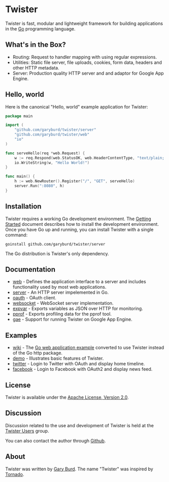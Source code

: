 Twister
=======

Twister is fast, modular and lightweight framework for building applications
in the [Go](http://golang.org/) programming language. 

What's in the Box?
------------------

* Routing: Request to handler mapping with using regular expressions.
* Utilities: Static file server, file uploads, cookies, form data, headers and other HTTP metadata.
* Server: Production quality HTTP server and and adaptor for Google App Engine.

Hello, world
------------

Here is the canonical "Hello, world" example application for Twister:

```go
package main

import (
    "github.com/garyburd/twister/server"
    "github.com/garyburd/twister/web"
    "io"
)

func serveHello(req *web.Request) {
    w := req.Respond(web.StatusOK, web.HeaderContentType, "text/plain; charset=\"utf-8\"")
    io.WriteString(w, "Hello World!")
}

func main() {
    h := web.NewRouter().Register("/", "GET", serveHello)
    server.Run(":8080", h)
}
```

Installation
------------

Twister requires a working Go development environment. The 
[Getting Started](http://golang.org/doc/install.html) document
describes how to install the development environment. Once you have Go up and
running, you can install Twister with a single command:

    goinstall github.com/garyburd/twister/server

The Go distribution is Twister's only dependency. 
  
Documentation
-------------
 
* [web](http://gopkgdoc.appspot.com/pkg/github.com/garyburd/twister/web) - Defines the application interface to a server and includes functionality used by most web applications.
* [server](http://gopkgdoc.appspot.com/pkg/github.com/garyburd/twister/server) - An HTTP server impelemented in Go. 
* [oauth](http://gopkgdoc.appspot.com/pkg/github.com/garyburd/twister/oauth) - OAuth client. 
* [websocket](http://gopkgdoc.appspot.com/pkg/github.com/garyburd/twister/websocket) - WebSocket server implementation. 
* [expvar](http://gopkgdoc.appspot.com/pkg/github.com/garyburd/twister/expvar) - Exports variables as JSON over HTTP for monitoring. 
* [pprof](http://gopkgdoc.appspot.com/pkg/github.com/garyburd/twister/pprof) - Exports profiling data for the pprof tool.
* [gae](http://gopkgdoc.appspot.com/pkg/github.com/garyburd/twister/gae) - Support for running Twister on Google App Engine.

Examples
--------
 
* [wiki](http://github.com/garyburd/twister/tree/master/examples/wiki) - The [Go web application example](http://golang.org/doc/codelab/wiki/) converted to use Twister instead of the Go http package. 
* [demo](http://github.com/garyburd/twister/tree/master/examples/demo) -  Illustrates basic features of Twister. 
* [twitter](http://github.com/garyburd/twister/tree/master/examples/twitter) - Login to Twitter with OAuth and display home timeline. 
* [facebook](http://github.com/garyburd/twister/tree/master/examples/facebook) - Login to Facebook with OAuth2 and display news feed. 

License
-------

Twister is available under the [Apache License, Version 2.0](http://www.apache.org/licenses/LICENSE-2.0.html).

Discussion
----------
 
Discussion related to the use and development of Twister is held at the
[Twister Users](http://groups.google.com/group/twister-users) group.

You can also contact the author through [Github](https://github.com/inbox/new/garyburd).

About
-----
 
Twister was written by [Gary Burd](http://gary.beagledreams.com/). The name
"Twister" was inspired by [Tornado](http://tornadoweb.org/).
